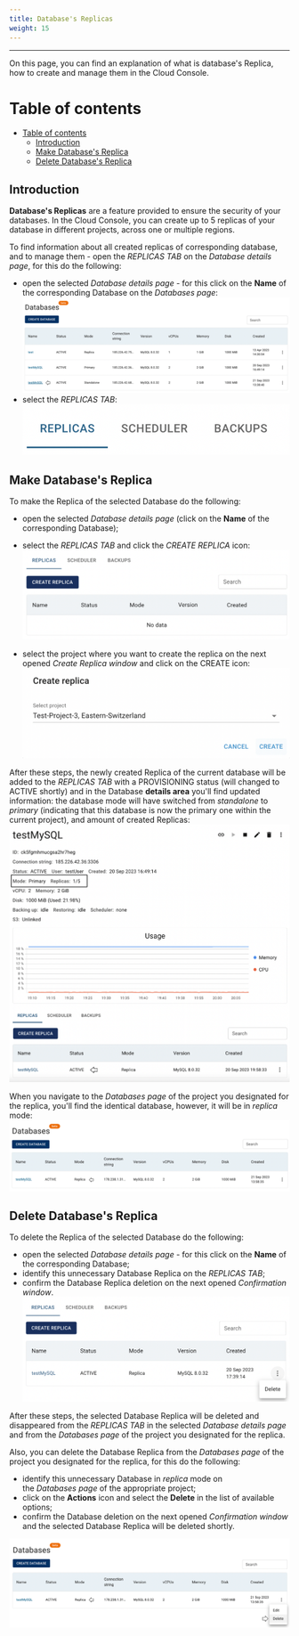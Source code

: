 ```yaml
---
title: Database's Replicas
weight: 15
---
```

___
On this page, you can find an explanation of what is database's Replica, how to create and manage them in the Cloud Console.

# Table of contents
- [Table of contents](#table-of-contents)
  - [Introduction](#introduction)
  - [Make Database's Replica](#make-databases-replica)
  - [Delete Database's Replica](#delete-databases-replica)

## Introduction
**Database's Replicas** are a feature provided to ensure the security of your databases. In the Cloud Console, you can create up to 5 replicas of your database in different projects, across one or multiple regions.

To find information about all created replicas of corresponding database, and to manage them - open the *REPLICAS TAB* on the *Database details page*, for this do the following:
- open the selected *Database details page* - for this click on the **Name** of the corresponding Database on the *Databases page*:    
![](../../../assets/images/databases/6.png?classes=border,shadow)
- select the *REPLICAS TAB*:  
![](../../../assets/images/databases/9.png?width=15pc&classes=border,shadow) 

## Make Database's Replica
To make the Replica of the selected Database do the following:  
- open the selected *Database details page* (click on the **Name** of the corresponding Database);  
- select the *REPLICAS TAB* and click the *CREATE REPLICA* icon:   
![](../../../assets/images/databases/14.png?width=40pc&classes=border,shadow) 

- select the project where you want to create the replica on the next opened *Create Replica window* and click on the CREATE icon:  
![](../../../assets/images/databases/15.png?width=30pc&classes=border,shadow) 

After these steps, the newly created Replica of the current database will be added to the *REPLICAS TAB* with a PROVISIONING status (will changed to ACTIVE shortly) and in the Database **details area** you'll find updated information: the database mode will have switched from *standalone* to *primary* (indicating that this database is now the primary one within the current project), and amount of created Replicas:
![](../../../assets/images/databases/16.png?width=40pc&classes=border,shadow)

When you navigate to the *Databases page* of the project you designated for the replica, you'll find the identical database, however, it will be in *replica* mode:
![](../../../assets/images/databases/17.png?classes=border,shadow)

## Delete Database's Replica
To delete the Replica of the selected Database do the following:  
- open the selected *Database details page* - for this click on the **Name** of the corresponding Database;
- identify this unnecessary Database Replica on the *REPLICAS TAB*;
- confirm the Database Replica deletion on the next opened *Confirmation window*.   
![](../../../assets/images/databases/10.png?width=40pc&classes=border,shadow) 

After these steps, the selected Database Replica will be deleted and disappeared from the *REPLICAS TAB* in the selected *Database details page* and from the *Databases page* of the project you designated for the replica.

Also, you can delete the Database Replica from the *Databases page* of the project you designated for the replica, for this do the following:
- identify this unnecessary Database in *replica* mode on the *Databases page* of the appropriate project;
- click on the **Actions** icon and select the **Delete** in the list of available options;
- confirm the Database deletion on the next opened *Confirmation window* and the selected Database Replica will be deleted shortly.

![](../../../assets/images/databases/18.png?classes=border,shadow)
